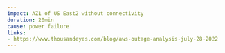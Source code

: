 ```yaml
---
impact: AZ1 of US East2 without connectivity
duration: 20min
cause: power failure
links:
- https://www.thousandeyes.com/blog/aws-outage-analysis-july-28-2022
---
```

